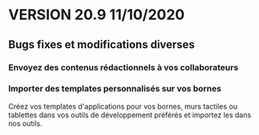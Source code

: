 <div class="releaseNotesVersion">
<div class="titreEtDate"><h1>VERSION 20.9 <span class="date-release">11/10/2020</span></h1></div>
<div class="releasesImportantes">
</div>
<h2>Bugs fixes et modifications diverses</h2>
<div class="bugsEtMod">
<div class="correctionsOuMod">
<div class="titre"><h3>Envoyez des contenus rédactionnels à vos collaborateurs</h3></div>
</div>
<div class="correctionsOuMod">
<div class="titre"><h3>Importer des templates personnalisés sur vos bornes</h3></div>
<div class="description"><div>Créez vos templates d'applications pour vos bornes, murs tactiles ou tablettes dans vos outils de développement préférés et importez les dans nos outils.</div></div>
</div>
</div>
</div>

